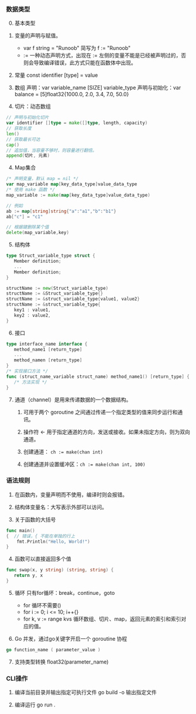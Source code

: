 
### 数据类型
0. 基本类型
1. 变量的声明与赋值。
    - var f string = "Runoob" 简写为 f := "Runoob"
    - :=  一种动态声明方式，出现在 := 左侧的变量不能是已经被声明过的，否则会导致编译错误，此方式只能在函数体中出现。
2. 常量 
   const identifier [type] = value

2. 数组
声明：var variable_name [SIZE] variable_type
声明与初始化：var balance = [5]float32{1000.0, 2.0, 3.4, 7.0, 50.0}

3. 切片：动态数组
```go
// 声明与初始化切片
var identifier []type = make([]type, length, capacity)
// 获取长度
len() 
// 获取最长可达
cap()
// 追加值，当容量不够时，则容量进行翻倍。
append(切片, 元素)
```
4. Map集合
```go
/* 声明变量，默认 map = nil */
var map_variable map[key_data_type]value_data_type
/* 使用 make 函数 */
map_variable := make(map[key_data_type]value_data_type)

// 例如
ab := map[string]string{"a":"a1","b":"b1"}
ab["c"] = "c1"

// 根据键删除某个值 
delete(map_variable,key)
```

5. 结构体
```go
type Struct_variable_type struct {
   Member definition;
   ...
   Member definition;
}

structName := new(Struct_variable_type)
structName := &Struct_variable_type{}
structName := &struct_variable_type{value1, value2}
structName := &struct_variable_type{
   key1 : value1,
   key2 : value2,
}
```


6. 接口
```go
type interface_name interface {
   method_name1 [return_type]
   ...
   method_namen [return_type]
}
/* 实现接口方法 */
func (struct_name_variable struct_name) method_name1() [return_type] {
   /* 方法实现 */
}
```

7. 通道（channel）是用来传递数据的一个数据结构。
   1. 可用于两个 goroutine 之间通过传递一个指定类型的值来同步运行和通讯。
   2. 操作符 <- 用于指定通道的方向，发送或接收。如果未指定方向，则为双向通道。

   3. 创建通道： ```ch := make(chan int)``` 

   4. 创建通道并设置缓冲区：```ch := make(chan int, 100)```

### 语法规则
1. 在函数内，变量声明而不使用，编译时则会报错。

2. 结构体变量名：大写表示外部可以访问。

3. 关于函数的大括号
```go
func main()  
{  // 错误，{ 不能在单独的行上
    fmt.Println("Hello, World!")
}
```
4. 函数可以直接返回多个值
```go
func swap(x, y string) (string, string) {
   return y, x
}
```

5. 循环 只有for循坏：break，continue，goto
    - for 循环不需要()
    - for i := 0; i <= 10; i++{}
    - for k, v := range kvs 循环数组、切片、map，返回元素的索引和索引对应的值。 

6. Go 并发，通过go关键字开启一个 goroutine 协程
```go
go function_name ( parameter_value )
```

7. 支持类型转换
float32(parameter_name)

### CLI操作
1. 编译当前目录并输出指定可执行文件
go build -o 输出指定文件

2. 编译运行
go run .















